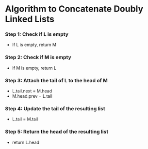 # Algorithm to Concatenate Doubly Linked Lists

### Step 1: Check if L is empty
- If L is empty, return M

### Step 2: Check if M is empty
- If M is empty, return L

### Step 3: Attach the tail of L to the head of M
- L.tail.next = M.head
- M.head.prev = L.tail

### Step 4: Update the tail of the resulting list
- L.tail = M.tail

### Step 5: Return the head of the resulting list
- return L.head